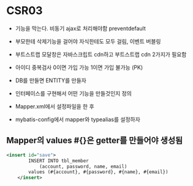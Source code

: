 # CSR03

- <a>기능을 막는다. 비동기 ajax로 처리해야함 preventdefault
- 부모한테 삭제기능을 걸어야 자식한테도 모두 걸림, 이벤트 버블링
- 부트스트랩 모달창은 자바스크립트 cdn하고 부트스트랩 cdn 2가지가 필요함

- 아이디 중복검사 0이면 가입 가능 1이면 가입 불가능 (PK)
- DB를 만들면 ENTITY를 만들자
- 인터페이스를 구현해서 어떤 기능을 만들것인지 정의
- Mapper.xml에서 설정파일을 한 후
- mybatis-config에서 mapper와 typealias를 설정하자
## Mapper의 values #{}은 getter를 만들어야 생성됨
```xml
<insert id="save">
        INSERT INTO tbl_member
            (account, password, name, email)
        values (#{account}, #{password}, #{name}, #{email})
    </insert>
```